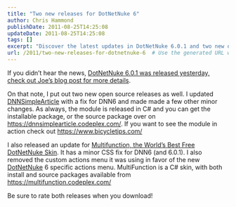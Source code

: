 ```yaml
---
title: "Two new releases for DotNetNuke 6"
author: Chris Hammond
publishDate: 2011-08-25T14:25:08
updateDate: 2011-08-25T14:25:08
tags: []
excerpt: "Discover the latest updates in DotNetNuke 6.0.1 and two new open source releases by Joe with fixes for DNN6. Find out more in this blog post."
url: /2011/two-new-releases-for-dotnetnuke-6  # Use the generated URL with year
---
```

<p>If you didn’t hear the news, <a href="https://www.dotnetnuke.com/Resources/Blogs/EntryId/3158/DotNetNuke-6-0-1-Released.aspx">DotNetNuke 6.0.1 was released yesterday, check out Joe’s blog post for more details</a>.</p>  <p>On that note, I put out two new open source releases as well. I updated <a href="https://dnnsimplearticle.codeplex.com" target="_blank">DNNSimpleArticle</a> with a fix for DNN6 and made made a few other minor changes. As always, the module is released in C# and you can get the installable package, or the source package over on <a href="https://dnnsimplearticle.codeplex.com/">https://dnnsimplearticle.codeplex.com/</a>. If you want to see the module in action check out <a href="https://www.bicycletips.com/">https://www.bicycletips.com/</a> </p>  <p>I also released an update for <a href="https://multifunction.codeplex.com/">Multifunction, the World’s Best Free DotNetNuke Skin</a>. It has a minor CSS fix for DNN6 (and 6.0.1). I also removed the custom actions menu it was using in favor of the new <a href="https://www.dotnetnuke.com">DotNetNuke</a> 6 specific actions menu. MultiFunction is a C# skin, with both install and source packages available from <a href="https://multifunction.codeplex.com/">https://multifunction.codeplex.com/</a></p>  <p>Be sure to rate both releases when you download!</p>


